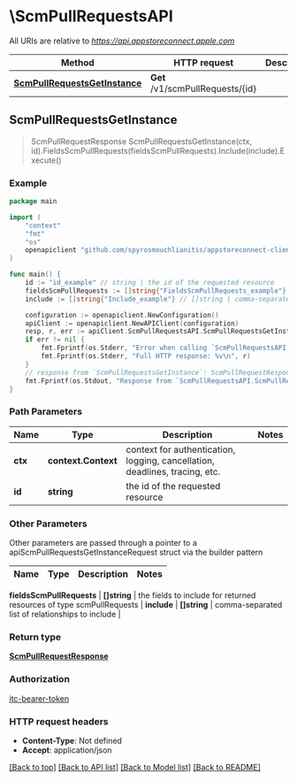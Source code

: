 # \ScmPullRequestsAPI

All URIs are relative to *https://api.appstoreconnect.apple.com*

Method | HTTP request | Description
------------- | ------------- | -------------
[**ScmPullRequestsGetInstance**](ScmPullRequestsAPI.md#ScmPullRequestsGetInstance) | **Get** /v1/scmPullRequests/{id} | 



## ScmPullRequestsGetInstance

> ScmPullRequestResponse ScmPullRequestsGetInstance(ctx, id).FieldsScmPullRequests(fieldsScmPullRequests).Include(include).Execute()



### Example

```go
package main

import (
	"context"
	"fmt"
	"os"
	openapiclient "github.com/spyrosmouchlianitis/appstoreconnect-client"
)

func main() {
	id := "id_example" // string | the id of the requested resource
	fieldsScmPullRequests := []string{"FieldsScmPullRequests_example"} // []string | the fields to include for returned resources of type scmPullRequests (optional)
	include := []string{"Include_example"} // []string | comma-separated list of relationships to include (optional)

	configuration := openapiclient.NewConfiguration()
	apiClient := openapiclient.NewAPIClient(configuration)
	resp, r, err := apiClient.ScmPullRequestsAPI.ScmPullRequestsGetInstance(context.Background(), id).FieldsScmPullRequests(fieldsScmPullRequests).Include(include).Execute()
	if err != nil {
		fmt.Fprintf(os.Stderr, "Error when calling `ScmPullRequestsAPI.ScmPullRequestsGetInstance``: %v\n", err)
		fmt.Fprintf(os.Stderr, "Full HTTP response: %v\n", r)
	}
	// response from `ScmPullRequestsGetInstance`: ScmPullRequestResponse
	fmt.Fprintf(os.Stdout, "Response from `ScmPullRequestsAPI.ScmPullRequestsGetInstance`: %v\n", resp)
}
```

### Path Parameters


Name | Type | Description  | Notes
------------- | ------------- | ------------- | -------------
**ctx** | **context.Context** | context for authentication, logging, cancellation, deadlines, tracing, etc.
**id** | **string** | the id of the requested resource | 

### Other Parameters

Other parameters are passed through a pointer to a apiScmPullRequestsGetInstanceRequest struct via the builder pattern


Name | Type | Description  | Notes
------------- | ------------- | ------------- | -------------

 **fieldsScmPullRequests** | **[]string** | the fields to include for returned resources of type scmPullRequests | 
 **include** | **[]string** | comma-separated list of relationships to include | 

### Return type

[**ScmPullRequestResponse**](ScmPullRequestResponse.md)

### Authorization

[itc-bearer-token](../README.md#itc-bearer-token)

### HTTP request headers

- **Content-Type**: Not defined
- **Accept**: application/json

[[Back to top]](#) [[Back to API list]](../README.md#documentation-for-api-endpoints)
[[Back to Model list]](../README.md#documentation-for-models)
[[Back to README]](../README.md)

